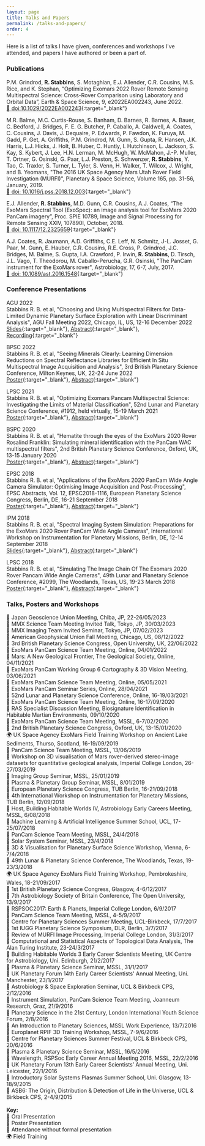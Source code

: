 ```yaml
---
layout: page
title: Talks and Papers
permalink: /talks-and-papers/
order: 4
---
```


Here is a list of talks I have given, conferences and workshops I've attended, and papers I have authored or been a part of.

### Publications

P.M. Grindrod, **R. Stabbins**, S. Motaghian, E.J. Allender, C.R. Cousins, M.S. Rice, and K. Stephan, “Optimizing Exomars 2022 Rover Remote Sensing Multispectral Science: Cross-Rover Comparison using Laboratory and Orbital Data”, Earth & Space Science, 9, e2022EA002243, June 2022.  
[:link: doi:10.1029/2022EA002243](https://doi.org/10.1029/2022EA002243){:target="_blank"}  

M.R. Balme, M.C. Curtis-Rouse, S. Banham, D. Barnes, R. Barnes, A. Bauer, C. Bedford, J. Bridges, F. E. G. Butcher, P. Caballo, A. Caldwell, A. Coates, C. Cousins, J. Davis, J. Dequaire, P. Edwards, P. Fawdon, K. Furuya, M. Gadd, P. Get, A. Griffiths, P.M. Grindrod, M. Gunn, S. Gupta, R. Hansen, J.K. Harris, L.J. Hicks, J. Holt, B. Huber, C. Huntly, I. Hutchinson, L. Jackson, S. Kay, S. Kybert, J. Lee, H.N. Lerman, M. McHugh, W. McMahon, J.-P. Muller, T. Ortner, G. Osinski, G. Paar, L.J. Preston, S. Schwenzer, **R. Stabbins**, Y. Tao, C. Traxler, S. Turner, L. Tyler, S. Venn, H. Walker, T. Wilcox, J. Wright, and B. Yeomans, "The 2016 UK Space Agency Mars Utah Rover Field Investigation (MURFI)", Planetary & Space Science, Volume 165, pp. 31-56, January, 2019.  
[:link: doi: 10.1016/j.pss.2018.12.003](https://doi.org/10.1016/j.pss.2018.12.003){:target="_blank"}  

E.J. Allender, **R. Stabbins**, M.D. Gunn, C.R. Cousins, A.J. Coates, “The ExoMars Spectral Tool (ExoSpec): an image analysis tool for ExoMars 2020 PanCam imagery”, Proc. SPIE 10789, Image and Signal Processing for Remote Sensing XXIV, 107890I, October, 2018.  
[:link: doi: 10.1117/12.2325659](https://doi.org/10.1117/12.2325659){:target="_blank"}  

A.J. Coates, R. Jaumann, A.D. Griffiths, C.E. Leff, N. Schmitz, J-L. Josset, G. Paar, M. Gunn, E. Hauber, C.R. Cousins, R.E. Cross, P. Grindrod, J.C. Bridges, M. Balme, S. Gupta, I.A. Crawford, P. Irwin, **R. Stabbins**, D. Tirsch, J.L. Vago, T. Theodorou, M. Caballo-Perucha, G.R. Osinski, "The PanCam instrument for the ExoMars rover", Astrobiology, 17, 6-7, July, 2017.  
[:link: doi: 10.1089/ast.2016.1548](https://doi.org/10.1089/ast.2016.1548){:target="_blank"}  

### Conference Presentations

AGU 2022  
Stabbins R. B. et al, "Choosing and Using Multispectral Filters for Data-Limited Dynamic Planetary Surface Exploration with Linear Discriminant Analysis", AGU Fall Meeting 2022, Chicago, IL, US, 12-16 December 2022  
[Slides](downloadables/agu_2022_presentation_stabbins.pdf){:target="_blank"}, [Abstract](https://ui.adsabs.harvard.edu/abs/2022AGUFM.P23A..08S/abstract){:target="_blank"}, [Recording](https://www.youtube.com/watch?v=EGiUqPgkeH0){:target="_blank"}  

BPSC 2022  
Stabbins R. B. et al, "Seeing Minerals Clearly: Learning Dimension Reductions on Spectral Reflectance Libraries for Efficient In Situ Multispectral Image Acquisition and Analysis", 3rd British Planetary Science Conference, Milton Keynes, UK, 22-24 June 2022  
[Poster](/downloadables/bpsc_2022_presentation_stabbins.pdf){:target="_blank"}, [Abstract](/downloadables/bpsc_2022_abstract_stabbins.pdf){:target="_blank"}  

LPSC 2021  
Stabbins R. B. et al, "Optimizing Exomars Pancam Multispectral Science: Investigating the Limits of Material Classification", 52nd Lunar and Planetary Science Conference, #1912, held virtually, 15-19 March 2021  
[Poster](/downloadables/lpsc_2021_poster_stabbins.pdf){:target="_blank"}, [Abstract](/downloadables/lpsc_2021_abstract_stabbins.pdf){:target="_blank"}  

BSPC 2020  
Stabbins R. B. et al, "Hematite through the eyes of the ExoMars 2020 Rover Rosalind Franklin: Simulating mineral identification with the PanCam WAC multispectral filters", 2nd British Planetary Science Conference, Oxford, UK, 13-15 January 2020  
[Poster](/downloadables/bpsc_2020_poster_stabbins.pdf){:target="_blank"}, [Abstract](/downloadables/bpsc_2020_abstract_stabbins.pdf){:target="_blank"}  

EPSC 2018  
Stabbins R. B. et al, "Applications of the ExoMars 2020 PanCam Wide Angle Camera Simulator: Optimising Image Acquisition and Post-Processing", EPSC Abstracts, Vol. 12, EPSC2018-1116, European Planetary Science Congress, Berlin, DE, 16-21 September 2018  
[Poster](/downloadables/epsc_2018_poster_stabbins.pdf){:target="_blank"}, [Abstract](/downloadables/epsc_2018_abstract_stabbins.pdf){:target="_blank"}  

IPM 2018  
Stabbins R. B. et al, "Spectral Imaging System Simulation: Preparations for the ExoMars 2020 Rover PanCam Wide Angle Cameras", International Workshop on Instrumentation for Planetary Missions, Berlin, DE, 12-14 September 2018  
[Slides](/downloadables/ipm_2018_presentation_stabbins.pdf){:target="_blank"}, [Abstract](/downloadables/ipm_2018_abstract_stabbins.pdf){:target="_blank"}  

LPSC 2018  
Stabbins R. B. et al, "Simulating The Image Chain Of The Exomars 2020 Rover Pancam Wide Angle Cameras", 49th Lunar and Planetary Science Conference, #2099, The Woodlands, Texas, US, 19-23 March 2018  
[Poster](/downloadables/lpsc_2018_poster_stabbins.pdf){:target="_blank"}, [Abstract](/downloadables/lpsc_2018_abstract_stabbins.pdf){:target="_blank"}  


### Talks, Posters and Workshops
:memo: Japan Geoscience Union Meeting, Chiba, JP, 22-26/05/2023  
:loudspeaker: MMX Science Team Meeting Invited Talk, Tokyo, JP, 30/03/2023  
:loudspeaker: MMX Imaging Team Invited Seminar, Tokyo, JP, 07/02/2023  
:loudspeaker: American Geophysical Union Fall Meeting, Chicago, US, 08/12/2022  
:loudspeaker: 3rd British Planetary Science Congress, Open University, UK, 22/06/2022  
:loudspeaker: ExoMars PanCam Science Team Meeting, Online, 04/01/2022  
:loudspeaker: Mars: A New Geological Frontier, The Geological Society, Online, 04/11/2021  
:loudspeaker: ExoMars PanCam Working Group 6 Cartography & 3D Vision Meeting, 03/06/2021  
:loudspeaker: ExoMars PanCam Science Team Meeting, Online, 05/05/2021  
:loudspeaker: ExoMars PanCam Seminar Series, Online, 28/04/2021  
:page_with_curl: 52nd Lunar and Planetary Science Conference, Online, 16-19/03/2021  
:memo: ExoMars PanCam Science Team Meeting, Online, 16-17/09/2020  
:loudspeaker: RAS Specialist Discussion Meeting, Biosignature Identification in Habitable Martian Environments, 09/10/2020  
:memo: ExoMars PanCam Science Team Meeting, MSSL, 6-7/02/2020  
:page_with_curl: 2nd British Planetary Science Congress, Oxford, UK, 13-15/01/2020  
:earth_africa: UK Space Agency ExoMars Field Training Workshop on Ancient Lake Sediments, Thurso, Scotland, 16-19/09/2019  
:memo: PanCam Science Team Meeting, MSSL, 13/06/2019  
:memo: Workshop on 3D visualisation of Mars rover-derived stereo-image datasets for quantitative geological analysis, Imperial College London, 26-27/03/2019  
:loudspeaker: Imaging Group Seminar, MSSL, 25/01/2019  
:loudspeaker: Plasma & Planetary Group Seminar, MSSL, 8/01/2019  
:page_with_curl: European Planetary Science Congress, TUB Berlin, 16-21/09/2018  
:loudspeaker: 4th International Workshop on Instrumentation for Planetary Missions, TUB Berlin, 12/09/2018  
:loudspeaker: Host, Building Habitable Worlds IV, Astrobiology Early Careers Meeting, MSSL, 6/08/2018  
:memo: Machine Learning & Artificial Intelligence Summer School, UCL, 17-25/07/2018  
:loudspeaker: PanCam Science Team Meeting, MSSL, 24/4/2018  
:loudspeaker: Solar System Seminar, MSSL, 23/4/2018  
:memo: 3D & Visualisation for Planetary Surface Science Workshop, Vienna, 6-7/4/2018  
:page_with_curl: 49th Lunar & Planetary Science Conference, The Woodlands, Texas, 19-23/3/2018  
:earth_africa: UK Space Agency ExoMars Field Training Workshop, Pembrokeshire, Wales, 18-21/09/2017  
:page_with_curl: 1st British Planetary Science Congress, Glasgow, 4-6/12/2017  
:page_with_curl: 7th Astrobiology Society of Britain Conference, The Open University, 13/9/2017  
:loudspeaker: RSPSOC2017: Earth & Planets, Imperial College London, 6/9/2017  
:loudspeaker: PanCam Science Team Meeting, MSSL, 4-5/9/2017  
:loudspeaker: Centre for Planetary Sciences Summer Meeting, UCL-Birkbeck, 17/7/2017  
:loudspeaker: 1st IUGG Planetary Science Symposium, DLR, Berlin, 3/7/2017  
:memo: Review of MURFI Image Processing, Imperial College London, 31/3/2017  
:memo: Computational and Statistical Aspects of Topological Data Analysis, The Alan Turing Institute, 23-24/3/2017  
:loudspeaker: Building Habitable Worlds 3 Early Career Scientists Meeting, UK Centre for Astrobiology, Uni. Edinburgh, 21/2/2017  
:loudspeaker: Plasma & Planetary Science Seminar, MSSL, 31/1/2017  
:loudspeaker: UK Planetary Forum 14th Early Career Scientists' Annual Meeting, Uni. Manchester, 23/1/2017  
:loudspeaker: Astrobiology & Space Exploration Seminar, UCL & Birkbeck CPS, 2/12/2016  
:loudspeaker: Instrument Simulation, PanCam Science Team Meeting, Joanneum Research, Graz, 21/9/2016  
:loudspeaker: Planetary Science in the 21st Century, London International Youth Science Forum, 2/8/2016  
:loudspeaker: An Introduction to Planetary Sciences, MSSL Work Experience, 13/7/2016  
:memo: Europlanet RPIF 3D Training Workshop, MSSL, 7-9/6/2016  
:loudspeaker: Centre for Planetary Sciences Summer Festival, UCL & Birkbeck CPS, 20/6/2016  
:loudspeaker: Plasma & Planetary Science Seminar, MSSL, 16/5/2016  
:loudspeaker: Wavelength, RSPSoc Early Career Annual Meeting 2016, MSSL, 22/2/2016  
:page_with_curl: UK Planetary Forum 13th Early Career Scientists’ Annual Meeting, Uni. Leicester, 22/1/2016  
:memo: Introductory Solar Systems Plasmas Summer School, Uni. Glasgow, 13-18/9/2015  
:memo: ASB6: The Origin, Distribution & Detection of Life in the Universe, UCL & Birkbeck CPS, 2-4/9/2015  
&nbsp;  
**Key:**    
:loudspeaker: Oral Presentation  
:page_with_curl: Poster Presentation  
:memo: Attendance without formal presentation  
:earth_africa: Field Training  

